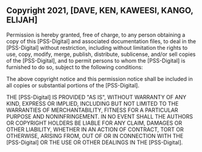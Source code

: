 ## Copyright 2021, [DAVE, KEN, KAWEESI, KANGO, ELIJAH]

Permission is hereby granted, free of charge, to any person obtaining a copy of this [PSS-Digital] and associated documentation files, to deal in the [PSS-Digital] without restriction, including without limitation the rights to use, copy, modify, merge, publish, distribute, sublicense, and/or sell copies of the [PSS-Digital], and to permit persons to whom the [PSS-Digital] is furnished to do so, subject to the following conditions:

The above copyright notice and this permission notice shall be included in all copies or substantial portions of the [PSS-Digital].

THE [PSS-Digital] IS PROVIDED "AS IS", WITHOUT WARRANTY OF ANY KIND, EXPRESS OR IMPLIED, INCLUDING BUT NOT LIMITED TO THE WARRANTIES OF MERCHANTABILITY, FITNESS FOR A PARTICULAR PURPOSE AND NONINFRINGEMENT. IN NO EVENT SHALL THE AUTHORS OR COPYRIGHT HOLDERS BE LIABLE FOR ANY CLAIM, DAMAGES OR OTHER LIABILITY, WHETHER IN AN ACTION OF CONTRACT, TORT OR OTHERWISE, ARISING FROM, OUT OF OR IN CONNECTION WITH THE [PSS-Digital] OR THE USE OR OTHER DEALINGS IN THE [PSS-Digital].
